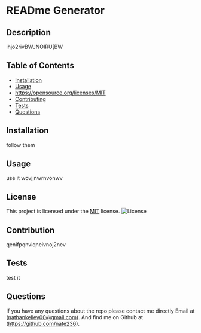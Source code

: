 
  # READme Generator

  ## Description
  ihjo2rivBWJNOIRU[BW

  ## Table of Contents
  - [Installation](#installation)
  - [Usage](#usage)
  - https://opensource.org/licenses/MIT
  - [Contributing](#contributing)
  - [Tests](#tests)
  - [Questions](#questions)

  ## Installation 
  follow them

  ## Usage 
  use it wovjjnwrnvonwv

  ## License
This project is licensed under the [MIT](https://opensource.org/licenses/MIT) license.
  ![License](https://img.shields.io/badge/License-MIT-blue.svg)

  ## Contribution 
  qenifpqnviqneivnoj2nev

  ## Tests
  test it

  ## Questions
  If you have any questions about the repo please contact me directly Email at (nathankelley00@gmail.com). 
  And find me on Github at (https://github.com/nate236).
